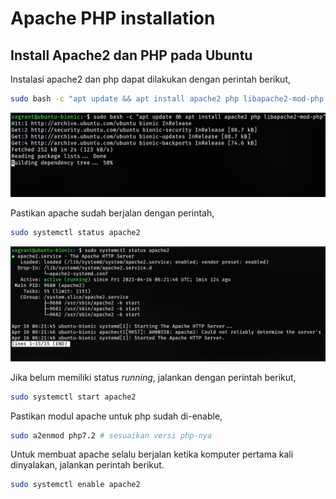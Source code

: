 # Apache PHP installation

## Install Apache2 dan PHP pada Ubuntu

Instalasi apache2 dan php dapat dilakukan dengan perintah berikut,

```bash
sudo bash -c "apt update && apt install apache2 php libapache2-mod-php -y"
```

![install php apache](images/01_001.png)

Pastikan apache sudah berjalan dengan perintah,

```bash
sudo systemctl status apache2
```

![get-apache-status](images/01_002.png)

Jika belum memiliki status *running*, jalankan dengan perintah berikut,

```bash
sudo systemctl start apache2
```

Pastikan modul apache untuk php sudah di-enable,

```bash
sudo a2enmod php7.2 # sesuaikan versi php-nya
```

Untuk membuat apache selalu berjalan ketika komputer pertama kali dinyalakan, jalankan perintah berikut.

```bash
sudo systemctl enable apache2
```
